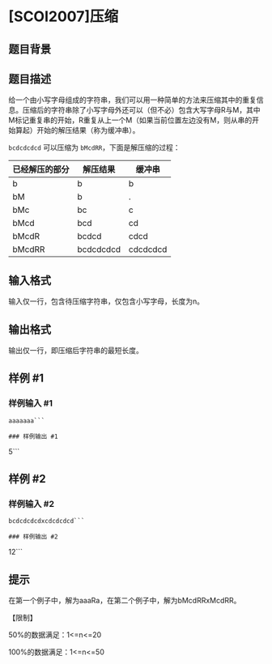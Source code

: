 # [SCOI2007]压缩

## 题目背景



## 题目描述

给一个由小写字母组成的字符串，我们可以用一种简单的方法来压缩其中的重复信息。压缩后的字符串除了小写字母外还可以（但不必）包含大写字母R与M，其中M标记重复串的开始，R重复从上一个M（如果当前位置左边没有M，则从串的开始算起）开始的解压结果（称为缓冲串）。


`bcdcdcdcd` 可以压缩为 `bMcdRR`，下面是解压缩的过程：


已经解压的部分|解压结果|缓冲串
---|---|---
b|b|b
bM|b|.
bMc|bc|c
bMcd|bcd|cd
bMcdR|bcdcd|cdcd
bMcdRR|bcdcdcdcd|cdcdcdcd



## 输入格式

输入仅一行，包含待压缩字符串，仅包含小写字母，长度为n。


## 输出格式

输出仅一行，即压缩后字符串的最短长度。


## 样例 #1

### 样例输入 #1
```
aaaaaaa```

### 样例输出 #1

```
5```

## 样例 #2

### 样例输入 #2
```
bcdcdcdcdxcdcdcdcd```

### 样例输出 #2

```
12```

## 提示

在第一个例子中，解为aaaRa，在第二个例子中，解为bMcdRRxMcdRR。


【限制】

50%的数据满足：1<=n<=20

 
100%的数据满足：1<=n<=50


